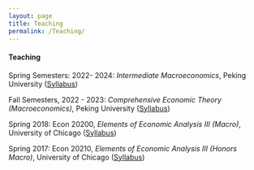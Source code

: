 ```yaml
---
layout: page
title: Teaching
permalink: /Teaching/
---
```


#### Teaching
Spring Semesters: 2022- 2024: *Intermediate Macroeconomics*, Peking University (<a href="/assets/docs/syllabus_2023s.pdf"><u>Syllabus</u></a>)

Fall Semesters, 2022 - 2023: *Comprehensive Economic Theory (Macroeconomics)*, Peking University (<a href="/assets/docs/syllabus_2022f.pdf"><u>Syllabus</u></a>)

Spring 2018: Econ 20200, *Elements of Economic Analysis III (Macro)*, University of Chicago (<a href="/assets/docs/syllabus_2018.pdf"><u>Syllabus</u></a>)

Spring 2017:  Econ 20210, *Elements of Economic Analysis III (Honors Macro)*, University of Chicago (<a href="/assets/docs/syllabus_2017.pdf"><u>Syllabus</u></a>)

